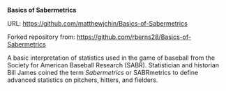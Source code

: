 <b>Basics of Sabermetrics</b>

URL: https://github.com/matthewjchin/Basics-of-Sabermetrics


Forked repository from: https://github.com/rberns28/Basics-of-Sabermetrics

A basic interpretation of statistics used in the game of baseball from the Society for American Baseball Research (SABR). Statistician and historian Bill James coined the term <i>Sabermetrics</i> or SABRmetrics to define advanced statistics on pitchers, hitters, and fielders. 

